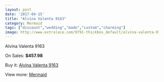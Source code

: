 ```yaml
---
layout: post
date: '2017-04-15'
title: "Alvina Valenta 9163"
category: Mermaid
tags: ["discount","wedding","made","custom","charming"]
image: http://www.extralace.com/9791-thickbox_default/alvina-valenta-9163.jpg
---
```

Alvina Valenta 9163

On Sales: **$457.98**
<a href="https://www.extralace.com/mermaid/4625-alvina-valenta-9163.html"><amp-img layout="responsive" width="600" height="600" src="//www.extralace.com/9791-thickbox_default/alvina-valenta-9163.jpg" alt="Alvina Valenta 9163 0" /></a>
<a href="https://www.extralace.com/mermaid/4625-alvina-valenta-9163.html"><amp-img layout="responsive" width="600" height="600" src="//www.extralace.com/9792-thickbox_default/alvina-valenta-9163.jpg" alt="Alvina Valenta 9163 1" /></a>

Buy it: [Alvina Valenta 9163](https://www.extralace.com/mermaid/4625-alvina-valenta-9163.html "Alvina Valenta 9163")

View more: [Mermaid](https://www.extralace.com/5-mermaid "Mermaid")